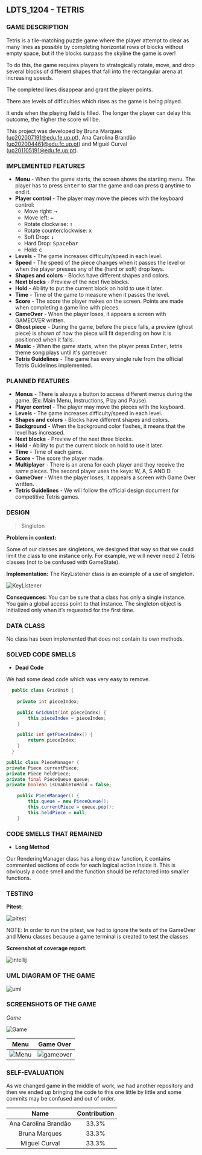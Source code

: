 ## LDTS_1204 - TETRIS

### GAME DESCRIPTION

Tetris is a tile-matching puzzle game where the player attempt to clear as many lines as possible by completing horizontal rows of blocks without empty space, but if the blocks surpass the skyline the game is over! 

To do this, the game requires players to strategically rotate, move, and drop several blocks of different shapes that fall into the rectangular arena at increasing speeds. 

The completed lines disappear and grant the player points.

There are levels of difficulties which rises as the game is being played.

It ends when the playing field is filled. The longer the player can delay this outcome, the higher the score will be.

This project was developed by Bruna Marques (up202007191@edu.fe.up.pt), Ana Carolina Brandão (up202004461@edu.fc.up.pt) and Miguel Curval (up201105191@edu.fe.up.pt).

### IMPLEMENTED FEATURES

+ **Menu** - When the game starts, the screen shows the starting menu. The player has to press <kbd>Enter</kbd> to star the game and can press <kbd>Q</kbd> anytime to end it.
+ **Player control** - The player may move the pieces with the keyboard control:
  - Move right: <kbd>&rarr;</kbd>
  - Move left: <kbd>&larr;</kbd>
  - Rotate clockwise: <kbd>&uarr;</kbd>
  - Rotate counterclockwise: <kbd>x</kbd>
  - Soft Drop: <kbd>&darr;</kbd>
  - Hard Drop: <kbd>Spacebar</kbd>
  - Hold: <kbd>c</kbd>
+ **Levels** - The game increases difficulty/speed in each level.
+ **Speed** - The speed of the piece changes when it passes the level or when the player presses any of the (hard or soft) drop keys.
+ **Shapes and colors** - Blocks have different shapes and colors.
+ **Next blocks** - Preview of the next five blocks.
+ **Hold** - Ability to put the current block on hold to use it later.
+ **Time** - Time of the game to measure when it passes the level.
+ **Score** - The score the player makes on the screen. Points are made when completing a game line with pieces
+ **GameOver** - When the player loses, it appears a screen with GAMEOVER written.
+ **Ghost piece** - During the game, before the piece falls, a preview (ghost piece) is shown of how the piece will fit depending on how it is positioned when it falls. 
+ **Music** - When the game starts, when the player press <kbd>Enter</kbd>, tetris theme song plays until it's gameover.
+ **Tetris Guidelines** - The game has every single rule from the official Tetris Guidelines implemented.

### PLANNED FEATURES

+ **Menus** - There is always a button to access different menus during the game. (Ex: Main Menu, Instructions, Play and Pause).
+ **Player control** - The player may move the pieces with the keyboard.
+ **Levels** - The game increases difficulty/speed in each level.
+ **Shapes and colors** - Blocks have different shapes and colors.
+ **Background** - When the background color flashes, it means that the level has increased.
+ **Next blocks** - Preview of the next three blocks.
+ **Hold** - Ability to put the current block on hold to use it later.
+ **Time** - Time of each game.
+ **Score** - The score the player made.
+ **Multiplayer** - There is an arena for each player and they receive the same pieces. The second player uses the keys: W, A, S AND D.
+ **GameOver** - When the player loses, it appears a screen with Game Over written.
+ **Tetris Guidelines** - We will follow the official design document for competitive Tetris games.


### DESIGN

>Singleton

**Problem in context:** 

Some of our classes are singletons, we designed that way so that we could limit the class to one instance 
only. For example, we will never need 2 Tetris classes (not to be confused with GameState).

**Implementation:** The KeyListener class is an example of a use of singleton.

![KeyListener](Images/keylistener.png)

**Consequences:** You can be sure that a class has only a single instance.
You gain a global access point to that instance.
The singleton object is initialized only when it’s requested for the first time.

### DATA CLASS

No class has been implemented that does not contain its own methods.

### SOLVED CODE SMELLS

+ **Dead Code**

We had some dead code which was very easy to remove.

```java
  public class GridUnit {
    
    private int pieceIndex;

    public GridUnit(int pieceIndex) {
        this.pieceIndex = pieceIndex;
    }

    public int getPieceIndex() {
        return pieceIndex;
    }
  }
```
```java
public class PieceManager {
private Piece currentPiece;
private Piece heldPiece;
private final PieceQueue queue;
private boolean isUnableToHold = false;

    public PieceManager() {
        this.queue = new PieceQueue();
        this.currentPiece = queue.pop();
        this.heldPiece = null;
    }
```
  
### CODE SMELLS THAT REMAINED

+ **Long Method**

Our RenderingManager class has a long draw function, it contains commented sections of code for each logical action inside it. This is obviously a code smell and the function should be refactored into smaller functions.

### TESTING

**Pitest:**

![pitest](Images/pitest.png)

NOTE: In order to run the pitest, we had to ignore the tests of the GameOver and Menu classes 
because a game terminal is created to test the classes.

**Screenshot of coverage report:**

![intellij](Images/tests.png)

### UML DIAGRAM OF THE GAME

![uml](Images/diagrama.png)

### SCREENSHOTS OF THE GAME

*Game*

![Game](Images/gifTetris.gif)


| Menu | Game Over |
|:----------:|:---------:|
| ![Menu](Images/menuTetris.png)| ![gameover](Images/gameoverTetris.png)|

### SELF-EVALUATION

As we changed game in the middle of work, we had another repository and then we ended up bringing the code to this one little by little and some commits may be confused and out of order.

| Name | Contribution |
|:----------:|:---------:|
| Ana Carolina Brandão | 33.3% |
| Bruna Marques | 33.3% |
| Miguel Curval | 33.3% |



